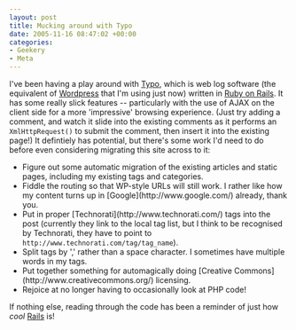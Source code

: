 ```yaml
---
layout: post
title: Mucking around with Typo
date: 2005-11-16 08:47:02 +00:00
categories:
- Geekery
- Meta
---
```

I've been having a play around with [Typo](http://typo.leetsoft.com/), which is web log software (the equivalent of [Wordpress](http://wordpress.org/) that I'm using just now) written in [Ruby on Rails](http://www.rubyonrails.com/).  It has some really slick features -- particularly with the use of AJAX on the client side for a more 'impressive' browsing experience.  (Just try adding a comment, and watch it slide into the existing comments as it performs an <code>XmlHttpRequest()</code> to submit the comment, then insert it into the existing page!)  It defintiely has potential, but there's some work I'd need to do before even considering migrating this site across to it:

<ul>
  <li>Figure out some automatic migration of the existing articles and static pages, including my existing tags and categories.</li>
  <li>Fiddle the routing so that WP-style URLs will still work.  I rather like how my content turns up in [Google](http://www.google.com/) already, thank you.</li>
  <li>Put in proper [Technorati](http://www.technorati.com/) tags into the post (currently they link to the local tag list, but I think to be recognised by Technorati, they have to point to <code>http://www.technorati.com/tag/tag_name</code>).</li>
  <li>Split tags by ',' rather than a space character.  I sometimes have multiple words in my tags.</li>
  <li>Put together something for automagically doing [Creative Commons](http://www.creativecommons.org/) licensing.</li>
  <li>Rejoice at no longer having to occasionally look at PHP code!</li>
</ul>

If nothing else, reading through the code has been a reminder of just how <em>cool</em> [Rails](http://www.rubyonrails.com/) is!
